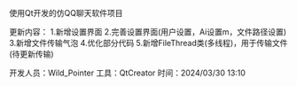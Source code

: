 使用Qt开发的仿QQ聊天软件项目

更新内容：
    1.新增设置界面
    2.完善设置界面(用户设置，Ai设置m，文件路径设置)
    3.新增文件传输气泡
    4.优化部分代码
    5.新增FileThread类(多线程)，用于传输文件(待更新传输)

开发人员：Wild_Pointer
工具：QtCreator 
时间：2024/03/30 13:10
